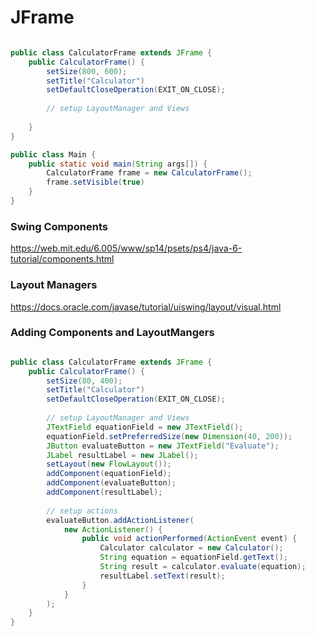 # JFrame

``` java

public class CalculatorFrame extends JFrame {
    public CalculatorFrame() {
        setSize(800, 600);
        setTitle("Calculator")
        setDefaultCloseOperation(EXIT_ON_CLOSE);
        
        // setup LayoutManager and Views
        
    }
}
```

``` java
public class Main {
    public static void main(String args[]) {
        CalculatorFrame frame = new CalculatorFrame();
        frame.setVisible(true)
    }
}
```

### Swing Components

https://web.mit.edu/6.005/www/sp14/psets/ps4/java-6-tutorial/components.html

### Layout Managers

https://docs.oracle.com/javase/tutorial/uiswing/layout/visual.html

### Adding Components and LayoutMangers

``` java

public class CalculatorFrame extends JFrame {
    public CalculatorFrame() {
        setSize(80, 400);
        setTitle("Calculator")
        setDefaultCloseOperation(EXIT_ON_CLOSE);
        
        // setup LayoutManager and Views
        JTextField equationField = new JTextField();
        equationField.setPreferredSize(new Dimension(40, 200));
        JButton evaluateButton = new JTextField("Evaluate");
        JLabel resultLabel = new JLabel();
        setLayout(new FlowLayout());
        addComponent(equationField);
        addComponent(evaluateButton);
        addComponent(resultLabel);
        
        // setup actions
        evaluateButton.addActionListener(
            new ActionListener() {
                public void actionPerformed(ActionEvent event) {
                    Calculator calculator = new Calculator();
                    String equation = equationField.getText();
                    String result = calculator.evaluate(equation);
                    resultLabel.setText(result);
                }
            }
        );
    }
}
```